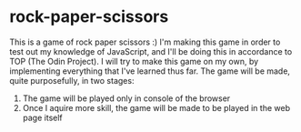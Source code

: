 # rock-paper-scissors
This is a game of rock paper scissors :)
I'm making this game in order to test out my knowledge of JavaScript, and I'll be doing this in accordance to TOP (The Odin Project).
I will try to make this game on my own, by implementing everything that I've learned thus far.
The game will be made, quite purposefully, in two stages:
1. The game will be played only in console of the browser
2. Once I aquire more skill, the game will be made to be played in the web page itself